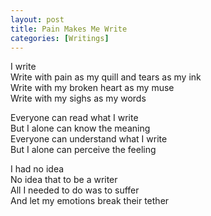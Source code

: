```yaml
---
layout: post  
title: Pain Makes Me Write  
categories: [Writings]  
---
```


I write  
Write with pain as my quill and tears as my ink  
Write with my broken heart as my muse  
Write with my sighs as my words  

Everyone can read what I write  
But I alone can know the meaning  
Everyone can understand what I write  
But I alone can perceive the feeling  

I had no idea  
No idea that to be a writer  
All I needed to do was to suffer  
And let my emotions break their tether  